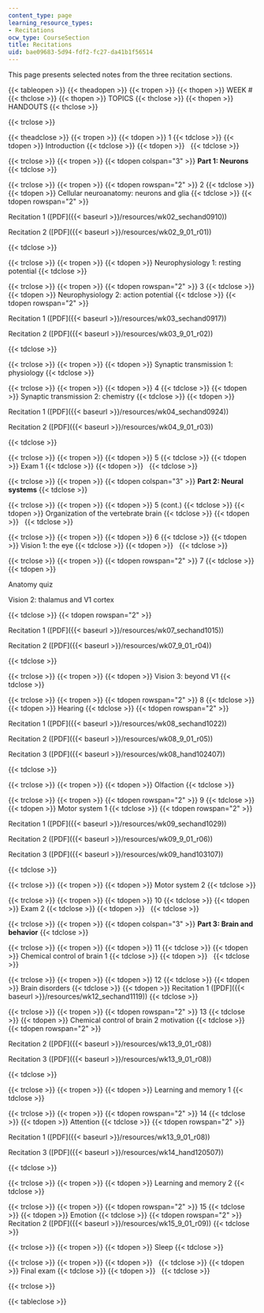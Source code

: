 ```yaml
---
content_type: page
learning_resource_types:
- Recitations
ocw_type: CourseSection
title: Recitations
uid: bae09683-5d94-fdf2-fc27-da41b1f56514
---
```


This page presents selected notes from the three recitation sections.

{{< tableopen >}}
{{< theadopen >}}
{{< tropen >}}
{{< thopen >}}
WEEK #
{{< thclose >}}
{{< thopen >}}
TOPICS
{{< thclose >}}
{{< thopen >}}
HANDOUTS
{{< thclose >}}

{{< trclose >}}

{{< theadclose >}}
{{< tropen >}}
{{< tdopen >}}
1
{{< tdclose >}}
{{< tdopen >}}
Introduction
{{< tdclose >}}
{{< tdopen >}}
 
{{< tdclose >}}

{{< trclose >}}
{{< tropen >}}
{{< tdopen colspan="3" >}}
**Part 1: Neurons**
{{< tdclose >}}

{{< trclose >}}
{{< tropen >}}
{{< tdopen rowspan="2" >}}
2
{{< tdclose >}}
{{< tdopen >}}
Cellular neuroanatomy: neurons and glia
{{< tdclose >}}
{{< tdopen rowspan="2" >}}


Recitation 1 ([PDF]({{< baseurl >}}/resources/wk02_sechand0910))

Recitation 2 ([PDF]({{< baseurl >}}/resources/wk02_9_01_r01))


{{< tdclose >}}

{{< trclose >}}
{{< tropen >}}
{{< tdopen >}}
Neurophysiology 1: resting potential
{{< tdclose >}}

{{< trclose >}}
{{< tropen >}}
{{< tdopen rowspan="2" >}}
3
{{< tdclose >}}
{{< tdopen >}}
Neurophysiology 2: action potential
{{< tdclose >}}
{{< tdopen rowspan="2" >}}


Recitation 1 ([PDF]({{< baseurl >}}/resources/wk03_sechand0917))

Recitation 2 ([PDF]({{< baseurl >}}/resources/wk03_9_01_r02))


{{< tdclose >}}

{{< trclose >}}
{{< tropen >}}
{{< tdopen >}}
Synaptic transmission 1: physiology
{{< tdclose >}}

{{< trclose >}}
{{< tropen >}}
{{< tdopen >}}
4
{{< tdclose >}}
{{< tdopen >}}
Synaptic transmission 2: chemistry
{{< tdclose >}}
{{< tdopen >}}


Recitation 1 ([PDF]({{< baseurl >}}/resources/wk04_sechand0924))

Recitation 2 ([PDF]({{< baseurl >}}/resources/wk04_9_01_r03))


{{< tdclose >}}

{{< trclose >}}
{{< tropen >}}
{{< tdopen >}}
5
{{< tdclose >}}
{{< tdopen >}}
Exam 1
{{< tdclose >}}
{{< tdopen >}}
 
{{< tdclose >}}

{{< trclose >}}
{{< tropen >}}
{{< tdopen colspan="3" >}}
**Part 2: Neural systems**
{{< tdclose >}}

{{< trclose >}}
{{< tropen >}}
{{< tdopen >}}
5 (cont.)
{{< tdclose >}}
{{< tdopen >}}
Organization of the vertebrate brain
{{< tdclose >}}
{{< tdopen >}}
 
{{< tdclose >}}

{{< trclose >}}
{{< tropen >}}
{{< tdopen >}}
6
{{< tdclose >}}
{{< tdopen >}}
Vision 1: the eye
{{< tdclose >}}
{{< tdopen >}}
 
{{< tdclose >}}

{{< trclose >}}
{{< tropen >}}
{{< tdopen rowspan="2" >}}
7
{{< tdclose >}}
{{< tdopen >}}


Anatomy quiz

Vision 2: thalamus and V1 cortex


{{< tdclose >}}
{{< tdopen rowspan="2" >}}


Recitation 1 ([PDF]({{< baseurl >}}/resources/wk07_sechand1015))

Recitation 2 ([PDF]({{< baseurl >}}/resources/wk07_9_01_r04))


{{< tdclose >}}

{{< trclose >}}
{{< tropen >}}
{{< tdopen >}}
Vision 3: beyond V1
{{< tdclose >}}

{{< trclose >}}
{{< tropen >}}
{{< tdopen rowspan="2" >}}
8
{{< tdclose >}}
{{< tdopen >}}
Hearing
{{< tdclose >}}
{{< tdopen rowspan="2" >}}


Recitation 1 ([PDF]({{< baseurl >}}/resources/wk08_sechand1022))

Recitation 2 ([PDF]({{< baseurl >}}/resources/wk08_9_01_r05))

Recitation 3 ([PDF]({{< baseurl >}}/resources/wk08_hand102407))


{{< tdclose >}}

{{< trclose >}}
{{< tropen >}}
{{< tdopen >}}
Olfaction
{{< tdclose >}}

{{< trclose >}}
{{< tropen >}}
{{< tdopen rowspan="2" >}}
9
{{< tdclose >}}
{{< tdopen >}}
Motor system 1
{{< tdclose >}}
{{< tdopen rowspan="2" >}}


Recitation 1 ([PDF]({{< baseurl >}}/resources/wk09_sechand1029))

Recitation 2 ([PDF]({{< baseurl >}}/resources/wk09_9_01_r06))

Recitation 3 ([PDF]({{< baseurl >}}/resources/wk09_hand103107))


{{< tdclose >}}

{{< trclose >}}
{{< tropen >}}
{{< tdopen >}}
Motor system 2
{{< tdclose >}}

{{< trclose >}}
{{< tropen >}}
{{< tdopen >}}
10
{{< tdclose >}}
{{< tdopen >}}
Exam 2
{{< tdclose >}}
{{< tdopen >}}
 
{{< tdclose >}}

{{< trclose >}}
{{< tropen >}}
{{< tdopen colspan="3" >}}
**Part 3: Brain and behavior**
{{< tdclose >}}

{{< trclose >}}
{{< tropen >}}
{{< tdopen >}}
11
{{< tdclose >}}
{{< tdopen >}}
Chemical control of brain 1
{{< tdclose >}}
{{< tdopen >}}
 
{{< tdclose >}}

{{< trclose >}}
{{< tropen >}}
{{< tdopen >}}
12
{{< tdclose >}}
{{< tdopen >}}
Brain disorders
{{< tdclose >}}
{{< tdopen >}}
Recitation 1 ([PDF]({{< baseurl >}}/resources/wk12_sechand1119))
{{< tdclose >}}

{{< trclose >}}
{{< tropen >}}
{{< tdopen rowspan="2" >}}
13
{{< tdclose >}}
{{< tdopen >}}
Chemical control of brain 2 motivation
{{< tdclose >}}
{{< tdopen rowspan="2" >}}


Recitation 2 ([PDF]({{< baseurl >}}/resources/wk13_9_01_r08))

Recitation 3 ([PDF]({{< baseurl >}}/resources/wk13_9_01_r08))


{{< tdclose >}}

{{< trclose >}}
{{< tropen >}}
{{< tdopen >}}
Learning and memory 1
{{< tdclose >}}

{{< trclose >}}
{{< tropen >}}
{{< tdopen rowspan="2" >}}
14
{{< tdclose >}}
{{< tdopen >}}
Attention
{{< tdclose >}}
{{< tdopen rowspan="2" >}}


Recitation 1 ([PDF]({{< baseurl >}}/resources/wk13_9_01_r08))

Recitation 3 ([PDF]({{< baseurl >}}/resources/wk14_hand120507))


{{< tdclose >}}

{{< trclose >}}
{{< tropen >}}
{{< tdopen >}}
Learning and memory 2
{{< tdclose >}}

{{< trclose >}}
{{< tropen >}}
{{< tdopen rowspan="2" >}}
15
{{< tdclose >}}
{{< tdopen >}}
Emotion
{{< tdclose >}}
{{< tdopen rowspan="2" >}}
Recitation 2 ([PDF]({{< baseurl >}}/resources/wk15_9_01_r09))
{{< tdclose >}}

{{< trclose >}}
{{< tropen >}}
{{< tdopen >}}
Sleep
{{< tdclose >}}

{{< trclose >}}
{{< tropen >}}
{{< tdopen >}}
 
{{< tdclose >}}
{{< tdopen >}}
Final exam
{{< tdclose >}}
{{< tdopen >}}
 
{{< tdclose >}}

{{< trclose >}}

{{< tableclose >}}